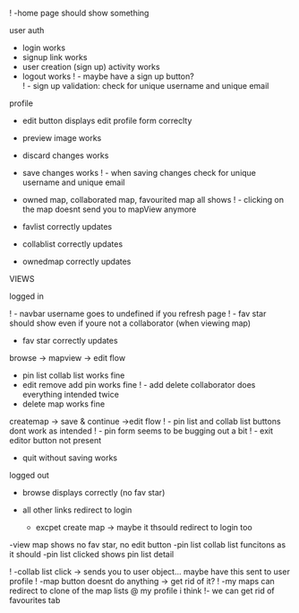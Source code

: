 ! -home page should show something 

user auth
 - login works
 - signup link works
 - user creation (sign up) activity works
 - logout works
! - maybe have a sign up button?  
! - sign up validation: check for unique username and unique email

profile
  - edit button displays edit profile form correclty
  - preview image works
  - discard changes works
  - save changes works
! - when saving changes check for unique username and unique email

  - owned map, collaborated map, favourited map all shows
! - clicking on the map doesnt send you to mapView anymore
  - favlist correctly updates
  - collablist correctly updates 
  - ownedmap correctly updates

VIEWS

  logged in

! - navbar username goes to undefined if you refresh page
! - fav star should show even if youre not a collaborator (when viewing map)
  - fav star correctly updates
 
 browse -> mapview -> edit flow
  - pin list collab list works fine
  - edit remove add pin works fine
! - add delete collaborator does everything intended twice
  - delete map works fine

createmap -> save & continue ->edit flow
!  - pin list and collab list buttons dont work as intended
!  - pin form seems to be bugging out a bit 
!  - exit editor button not present
   - quit without saving works

  logged out

- browse displays correctly (no fav star)

- all other links redirect to login 
  - excpet create map -> maybe it thsould redirect to login too

-view map shows no fav star, no edit button
  -pin list collab list funcitons as it should
  -pin list clicked shows pin list detail

! -collab list click -> sends you to user object... maybe have this sent to user profile
! -map button doesnt do anything -> get rid of it?
! -my maps can redirect to clone of the map lists @ my profile i think
!- we can get rid of favourites tab



